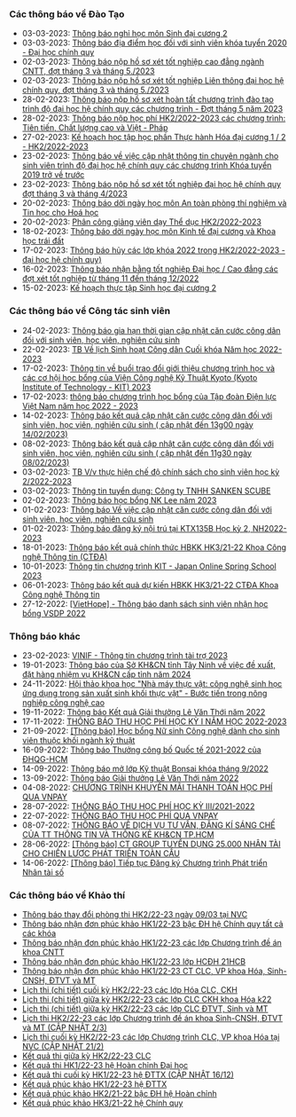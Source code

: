 ### Các thông báo về Đào Tạo
 - 03-03-2023: [Thông báo nghỉ học môn Sinh đại cương 2](https://www.hcmus.edu.vn/component/content/article/191-phong-dao-tao/thong-bao-he-chinh-quy/thong-bao-khac/4893-thong-bao-nghi-hoc-mon-sinh-dai-cuong-2?Itemid=437)
 - 03-03-2023: [Thông báo địa điểm học đối với sinh viên khóa tuyển 2020 - Đại học chính quy](https://www.hcmus.edu.vn/component/content/article/203-phong-dao-tao/thong-bao-he-cao-dang/thong-bao-khac_cd/4891-thong-bao-dia-diem-hoc-doi-voi-sinh-vien-khoa-tuyen-2020-dai-hoc-chinh-quy?Itemid=437)
 - 02-03-2023: [Thông báo nộp hồ sơ xét tốt nghiệp cao đẳng ngành CNTT, đợt tháng 3 và tháng 5./2023](https://www.hcmus.edu.vn/component/content/article/202-phong-dao-tao/thong-bao-he-cao-dang/tot-nghiep_cd/4890-thong-bao-nop-ho-so-xet-tot-nghiep-cao-dang-nganh-cntt-dot-thang-3-va-thang-5-2023?Itemid=437)
 - 02-03-2023: [Thông báo nộp hồ sơ xét tốt nghiệp Liên thông đại học hệ chính quy, đợt tháng 3 và tháng 5./2023](https://www.hcmus.edu.vn/component/content/article/195-phong-dao-tao/thong-bao-lien-thong-dai-hoc/tot-nghiep_lt/4889-thong-bao-nop-ho-so-xet-tot-nghiep-lien-thong-dai-hoc-he-chinh-quy-dot-thang-3-va-thang-5-2023?Itemid=437)
 - 28-02-2023: [Thông báo nộp hồ sơ xét hoàn tất chương trình đào tạo trình độ đại học hệ chính quy các chương trình - Đợt tháng 5 năm 2023](https://www.hcmus.edu.vn/component/content/article/190-phong-dao-tao/thong-bao-he-chinh-quy/hoan-tat-chuong-trinh/4887-thong-bao-nop-ho-so-xet-hoan-tat-chuong-trinh-dao-tao-trinh-do-dai-hoc-he-chinh-quy-cac-chuong-trinh-dot-thang-5-nam-2023?Itemid=437)
 - 28-02-2023: [Thông báo nộp học phí HK2/2022-2023 các chương trình: Tiên tiến, Chất lượng cao và Việt - Pháp](https://www.hcmus.edu.vn/component/content/article/187-phong-dao-tao/thong-bao-he-chinh-quy/hoc-phi/4886-thong-bao-nop-hoc-phi-hk2-2022-2023-cac-chuong-trinh-tien-tien-chat-luong-cao-va-viet-phap?Itemid=437)
 - 27-02-2023: [Kế hoạch học tập học phần Thực hành Hóa đại cương 1 / 2 - HK2/2022-2023](https://www.hcmus.edu.vn/component/content/article/184-phong-dao-tao/thong-bao-he-chinh-quy/thoi-khoa-bieu/4884-ke-hoach-hoc-tap-hoc-phan-thuc-hanh-hoa-dai-cuong-1-2-hk2-2022-2023?Itemid=437)
 - 23-02-2023: [Thông báo về việc cập nhật thông tin chuyên ngành cho sinh viên  trình độ đại học hệ chính quy các chương trình Khóa tuyển 2019 trở về trước](https://www.hcmus.edu.vn/component/content/article/189-phong-dao-tao/thong-bao-he-chinh-quy/tot-nghiep/4878-thong-bao-ve-viec-cap-nhat-thong-tin-chuyen-nganh-cho-sinh-vien-trinh-do-dai-hoc-he-chinh-quy-cac-chuong-trinh-khoa-tuyen-2019-tro-ve-truoc?Itemid=437)
 - 23-02-2023: [Thông báo nộp hồ sơ xét tốt nghiệp đại học hệ chính quy đợt tháng 3 và tháng 4/2023](https://www.hcmus.edu.vn/component/content/article/189-phong-dao-tao/thong-bao-he-chinh-quy/tot-nghiep/4877-thong-bao-nop-ho-so-xet-tot-nghiep-dai-hoc-he-chinh-quy-dot-thang-3-va-thang-4-2023?Itemid=437)
 - 20-02-2023: [Thông báo dời ngày học môn An toàn phòng thí nghiệm và Tin học cho Hoá học](https://www.hcmus.edu.vn/component/content/article/185-phong-dao-tao/thong-bao-he-chinh-quy/thay-doi-lich-hoc-phong-hoc/4871-thong-bao-doi-ngay-hoc-mon-an-toan-phong-thi-nghiem-va-tin-hoc-cho-hoa-hoc?Itemid=437)
 - 20-02-2023: [Phân công giảng viên dạy Thể dục HK2/2022-2023](https://www.hcmus.edu.vn/component/content/article/191-phong-dao-tao/thong-bao-he-chinh-quy/thong-bao-khac/4867-phan-cong-giang-vien-day-the-duc-hk2-2022-2023?Itemid=437)
 - 18-02-2023: [Thông báo dời ngày học môn Kinh tế đại cương và Khoa học trái đất](https://www.hcmus.edu.vn/component/content/article/185-phong-dao-tao/thong-bao-he-chinh-quy/thay-doi-lich-hoc-phong-hoc/4866-thong-bao-doi-ngay-hoc-mon-kinh-te-dai-cuong-va-khoa-hoc-trai-dat?Itemid=437)
 - 17-02-2023: [Thông báo hủy các lớp khóa 2022 trong HK2/2022-2023 - đại học hệ chính quy)](https://www.hcmus.edu.vn/component/content/article/186-phong-dao-tao/thong-bao-he-chinh-quy/dang-ky-hoc-phan/4865-thong-bao-huy-cac-lop-khoa-2022-trong-hk2-2022-2023-dai-hoc-he-chinh-quy?Itemid=437)
 - 16-02-2023: [Thông báo nhận bằng tốt nghiệp Đại học / Cao đẳng các đợt xét tốt nghiệp từ tháng 11 đến tháng 12/2022](https://www.hcmus.edu.vn/component/content/article/189-phong-dao-tao/thong-bao-he-chinh-quy/tot-nghiep/4856-thong-bao-nhan-bang-tot-nghiep-dai-hoc-cao-dang-cac-dot-xet-tot-nghiep-tu-thang-11-den-thang-12-2022?Itemid=437)
 - 15-02-2023: [Kế hoạch thực tập Sinh học đại cương 2](https://www.hcmus.edu.vn/component/content/article/184-phong-dao-tao/thong-bao-he-chinh-quy/thoi-khoa-bieu/4855-ke-hoach-thuc-tap-sinh-hoc-dai-cuong-2?Itemid=437)
### Các thông báo về Công tác sinh viên
 - 24-02-2023: [Thông báo gia hạn thời gian cập nhật căn cước công dân đối với sinh viên, học viên, nghiên cứu sinh](https://www.hcmus.edu.vn/component/content/article/109-cong-tac-sinh-vien/thong-tin-danh-cho-sinh-vien/4880-thong-bao-gia-han-thoi-gian-cap-nhat-can-cuoc-cong-dan-doi-voi-sinh-vien-hoc-vien-nghien-cuu-sinh?Itemid=437)
 - 22-02-2023: [TB Về lịch Sinh hoạt Công dân Cuối khóa Năm học 2022-2023](https://www.hcmus.edu.vn/component/content/article/130-cong-tac-sinh-vien/thong-bao-sinh-hoat-cong-dan/4872-tb-ve-lich-sinh-hoat-cong-dan-cuoi-khoa-nam-hoc-2022-2023?Itemid=437)
 - 17-02-2023: [Thông tin về buổi trao đổi giới thiệu chương trình học và các cơ hội học bổng của Viện Công nghệ Kỹ Thuật Kyoto (Kyoto Institute of Technology - KIT) 2023](https://www.hcmus.edu.vn/component/content/article/109-cong-tac-sinh-vien/thong-tin-danh-cho-sinh-vien/4863-thong-tin-ve-buoi-trao-doi-gioi-thieu-chuong-trinh-hoc-va-cac-co-hoi-hoc-bong-cua-vien-cong-nghe-ky-thuat-kyoto-kyoto-institute-of-technology-kit-2023?Itemid=437)
 - 17-02-2023: [thông báo chương trình học bổng của Tập đoàn Điện lực Việt Nam năm học 2022 - 2023](https://www.hcmus.edu.vn/component/content/article/125-cong-tac-sinh-vien/thong-bao-hoc-bong/4862-thong-bao-chuong-trinh-hoc-bong-cua-tap-doan-dien-luc-viet-nam-nam-hoc-2022-2023?Itemid=437)
 - 14-02-2023: [Thông báo kết quả cập nhật căn cước công dân đối với sinh viên, học viên, nghiên cứu sinh ( cập nhật đến 13g00 ngày 14/02/2023)](https://www.hcmus.edu.vn/component/content/article/109-cong-tac-sinh-vien/thong-tin-danh-cho-sinh-vien/4852-thong-bao-ket-qua-cap-nhat-can-cuoc-cong-dan-doi-voi-sinh-vien-hoc-vien-nghien-cuu-sinh-cap-nhat-den-13g00-ngay-14-02-2023?Itemid=437)
 - 08-02-2023: [Thông báo kết quả cập nhật căn cước công dân đối với sinh viên, học viên, nghiên cứu sinh ( cập nhật đến 11g30 ngày 08/02/2023)](https://www.hcmus.edu.vn/component/content/article/109-cong-tac-sinh-vien/thong-tin-danh-cho-sinh-vien/4847-thong-bao-ket-qua-cap-nhat-can-cuoc-cong-dan-doi-voi-sinh-vien-hoc-vien-nghien-cuu-sinh-cap-nhat-den-11g30-ngay-08-02-2023?Itemid=437)
 - 03-02-2023: [TB V/v thực hiện chế độ chính sách cho sinh viên học kỳ 2/2022-2023](https://www.hcmus.edu.vn/component/content/article/126-cong-tac-sinh-vien/thong-bao-mien-giam/4842-tb-v-v-thuc-hien-che-do-chinh-sach-cho-sinh-vien-hoc-ky-2-2022-2023?Itemid=437)
 - 03-02-2023: [Thông tin tuyển dụng: Công ty TNHH SANKEN SCUBE](https://www.hcmus.edu.vn/component/content/article/109-cong-tac-sinh-vien/thong-tin-danh-cho-sinh-vien/4841-thong-tin-tuyen-dung-cong-ty-tnhh-sanken-scube?Itemid=437)
 - 02-02-2023: [Thông báo học bổng NK Lee năm 2023](https://www.hcmus.edu.vn/component/content/article/125-cong-tac-sinh-vien/thong-bao-hoc-bong/4838-thong-bao-hoc-bong-nk-lee-nam-2023?Itemid=437)
 - 01-02-2023: [Thông báo Về việc cập nhật căn cước công dân đối với sinh viên, học viên, nghiên cứu sinh](https://www.hcmus.edu.vn/component/content/article/109-cong-tac-sinh-vien/thong-tin-danh-cho-sinh-vien/4836-thong-bao-ve-viec-cap-nhat-can-cuoc-cong-dan-doi-voi-sinh-vien-hoc-vien-nghien-cuu-sinh?Itemid=437)
 - 01-02-2023: [Thông báo đăng ký nội trú tại KTX135B Học kỳ 2, NH2022-2023](https://www.hcmus.edu.vn/component/content/article/109-cong-tac-sinh-vien/thong-tin-danh-cho-sinh-vien/4833-thong-bao-dang-ky-noi-tru-tai-ktx135b-hoc-ky-2-nh2022-2023?Itemid=437)
 - 18-01-2023: [Thông báo kết quả chính thức HBKK HK3/21-22 Khoa Công nghệ Thông tin (CTĐA)](https://www.hcmus.edu.vn/component/content/article/125-cong-tac-sinh-vien/thong-bao-hoc-bong/4823-thong-bao-ket-qua-chinh-thuc-hbkk-hk3-21-22-khoa-cong-nghe-thong-tin-ctda?Itemid=437)
 - 10-01-2023: [Thông tin chương trình KIT - Japan Online Spring School 2023](https://www.hcmus.edu.vn/component/content/article/109-cong-tac-sinh-vien/thong-tin-danh-cho-sinh-vien/4806-thong-tin-chuong-trinh-kit-japan-online-spring-school-2023?Itemid=437)
 - 06-01-2023: [Thông báo kết quả dự kiến HBKK HK3/21-22 CTĐA Khoa Công nghệ Thông tin ](https://www.hcmus.edu.vn/component/content/article/125-cong-tac-sinh-vien/thong-bao-hoc-bong/4802-thong-bao-ket-qua-du-kien-hbkk-hk3-21-22-ctda-khoa-cong-nghe-thong-tin?Itemid=437)
 - 27-12-2022: [[VietHope] - Thông báo danh sách sinh viên nhận học bổng VSDP 2022](https://www.hcmus.edu.vn/component/content/article/125-cong-tac-sinh-vien/thong-bao-hoc-bong/4791-viethope-thong-bao-danh-sach-sinh-vien-nhan-hoc-bong-vsdp-2022?Itemid=437)
### Thông báo khác
 - 23-02-2023: [VINIF - Thông tin chương trình tài trợ 2023](https://www.hcmus.edu.vn/component/content/article?id=4874:vinif-thong-tin-chuong-trinh-tai-tro-2023&catid=100&Itemid=437)
 - 19-01-2023: [Thông báo của Sở KH&CN tỉnh Tây Ninh về việc đề xuất, đặt hàng nhiệm vụ KH&CN cấp tỉnh năm 2024](https://www.hcmus.edu.vn/component/content/article?id=4825:thong-bao-cua-so-kh-cn-tinh-tay-ninh-ve-viec-de-xuat-dat-hang-nhiem-vu-kh-cn-cap-tinh-nam-2024&catid=100&Itemid=437)
 - 24-11-2022: [Hội thảo khoa học "Nhà máy thực vật: công nghệ sinh học ứng dụng trong sản xuất sinh khối thực vật" - Bước tiến trong nông nghiệp công nghệ cao](https://www.hcmus.edu.vn/component/content/article?id=4730:hoi-thao-khoa-hoc-nha-may-thuc-vat-cong-nghe-sinh-hoc-ung-dung-trong-san-xuat-sinh-khoi-thuc-vat-buoc-tien-trong-nong-nghiep-cong-nghe-cao&catid=100&Itemid=437)
 - 19-11-2022: [Thông báo Kết quả Giải thưởng Lê Văn Thới năm 2022](https://www.hcmus.edu.vn/component/content/article?id=4722:thong-bao-ket-qua-giai-thuong-le-van-thoi-nam-2022&catid=100&Itemid=437)
 - 17-11-2022: [THÔNG BÁO THU HỌC PHÍ HỌC KỲ I NĂM HỌC 2022-2023](https://www.hcmus.edu.vn/component/content/article/156-ke-hoach-tai-chinh/thong-bao-danh-cho-sinh-vien/4718-thong-bao-thu-hoc-phi-hoc-ky-i-nam-hoc-2022-2023?Itemid=437)
 - 21-09-2022: [[Thông báo] Học bổng Nữ sinh Công nghệ dành cho sinh viên thuộc khối ngành kỹ thuật](https://www.hcmus.edu.vn/component/content/article/104-quan-he-doi-ngoai/thông-tin-dành-cho-sinh-viên/4591-thong-bao-hoc-bong-nu-sinh-cong-nghe-danh-cho-sinh-vien-thuoc-khoi-nganh-ky-thuat?Itemid=437)
 - 16-09-2022: [Thông báo Thưởng công bố Quốc tế 2021-2022 của ĐHQG-HCM](https://www.hcmus.edu.vn/component/content/article?id=4582:thong-bao-thuong-cong-bo-quoc-te-2021-2022-cua-dhqg-hcm&catid=100&Itemid=437)
 - 14-09-2022: [Thông báo mở lớp Kỹ thuật Bonsai khóa tháng 9/2022](https://www.hcmus.edu.vn/component/content/article?id=4575:thong-bao-mo-lop-ky-thuat-bonsai-khoa-thang-9-2022&catid=100&Itemid=437)
 - 13-09-2022: [Thông báo Giải thưởng Lê Văn Thới năm 2022](https://www.hcmus.edu.vn/component/content/article?id=4574:thong-bao-giai-thuong-le-van-thoi-nam-2022&catid=100&Itemid=437)
 - 04-08-2022: [CHƯƠNG TRÌNH KHUYẾN MÃI THANH TOÁN HỌC PHÍ QUA VNPAY](https://www.hcmus.edu.vn/component/content/article/156-ke-hoach-tai-chinh/thong-bao-danh-cho-sinh-vien/4499-chuong-trinh-khuyen-mai-thanh-toan-hoc-phi-qua-vnpay?Itemid=437)
 - 28-07-2022: [THÔNG BÁO THU HỌC PHÍ HỌC KỲ III/2021-2022](https://www.hcmus.edu.vn/component/content/article/156-ke-hoach-tai-chinh/thong-bao-danh-cho-sinh-vien/4480-thong-bao-thu-hoc-phi-hoc-ky-iii-2021-2022?Itemid=437)
 - 22-07-2022: [THÔNG BÁO THU HỌC PHÍ QUA VNPAY](https://www.hcmus.edu.vn/component/content/article/156-ke-hoach-tai-chinh/thong-bao-danh-cho-sinh-vien/4465-thong-bao-thu-hoc-phi-qua-vnpay?Itemid=437)
 - 08-07-2022: [THÔNG  BÁO VỀ DỊCH VỤ TƯ VẤN, ĐĂNG KÍ SÁNG CHẾ CỦA TT THÔNG TIN VÀ THỐNG KÊ KH&CN TP.HCM](https://www.hcmus.edu.vn/component/content/article?id=4442:thong-bao-ve-dich-vu-tu-van-dang-ki-sang-che-cua-tt-thong-tin-va-thong-ke-kh-cn-tphcm&catid=100&Itemid=437)
 - 28-06-2022: [[Thông báo] CT GROUP TUYỂN DỤNG 25.000 NHÂN TÀI CHO CHIẾN LƯỢC PHÁT TRIỂN TOÀN CẦU](https://www.hcmus.edu.vn/component/content/article/104-quan-he-doi-ngoai/thông-tin-dành-cho-sinh-viên/4415-thông-báo-ct-group-tuyển-dụng-25-000-nhân-tài-cho-chiến-lược-phát-triển-toàn-cầu?Itemid=437)
 - 14-06-2022: [[Thông báo] Tiếp tục Đăng ký Chương trình Phát triển Nhân tài số](https://www.hcmus.edu.vn/component/content/article/104-quan-he-doi-ngoai/thông-tin-dành-cho-sinh-viên/4394-thong-bao-tiep-tuc-dang-ky-chuong-trinh-phat-trien-nhan-tai-so?Itemid=437)
### Các thông báo về Khảo thí
 - [Thông báo thay đổi phòng thi HK2/22-23 ngày 09/03 tại NVC](http://ktdbcl.hcmus.edu.vn/index.php/thong-bao/677-thong-bao-thay-d-i-phong-thi-gi-a-ky-hk1-22-23-ngay-09-03-t-i-nvc)
 - [Thông báo nhận đơn phúc khảo HK1/22-23 bậc ĐH hệ Chính quy tất cả các khóa](http://ktdbcl.hcmus.edu.vn/index.php/thong-bao/668-thong-bao-nh-n-don-phuc-kh-o-hk1-22-23-b-c-dh-h-chinh-quy-t-t-c-cac-khoa)
 - [Thông báo nhận đơn phúc khảo HK1/22-23 các lớp Chương trình đề án khoa CNTT](http://ktdbcl.hcmus.edu.vn/index.php/thong-bao/667-thong-bao-nh-n-don-phuc-kh-o-hk1-22-23-cac-l-p-chuong-trinh-d-an-khoa-cntt)
 - [Thông báo nhận đơn phúc khảo HK1/22-23 lớp HCĐH 21HCB](http://ktdbcl.hcmus.edu.vn/index.php/thong-bao/666-thong-bao-nh-n-don-phuc-kh-o-hk1-22-23-l-p-hcdh-21hcb)
 - [Thông báo nhận đơn phúc khảo HK1/22-23 CT CLC, VP khoa Hóa, Sinh-CNSH, ĐTVT và MT](http://ktdbcl.hcmus.edu.vn/index.php/thong-bao/665-thong-bao-nh-n-don-phuc-kh-o-hk1-22-23-ct-clc-vp-khoa-hoa-sinh-cnsh-dtvt-va-mt)
 - [Lịch thi (chi tiết) cuối kỳ HK2/22-23 các lớp Hóa CLC, CKH](http://ktdbcl.hcmus.edu.vn/index.php/cong-tac-kh-o-thi/l-ch-thi-h-c-ky/676-l-ch-thi-chi-ti-t-cu-i-ky-hk2-22-23-cac-l-p-hoa-clc-ckh)
 - [Lịch thi (chi tiết) giữa kỳ HK2/22-23 các lớp CLC CKH khoa Hóa k22](http://ktdbcl.hcmus.edu.vn/index.php/cong-tac-kh-o-thi/l-ch-thi-h-c-ky/675-l-ch-thi-chi-ti-t-gi-a-ky-hk2-22-23-cac-l-p-clc-ckh-khoa-hoa-k22)
 - [Lịch thi (chi tiết) giữa kỳ HK2/22-23 các lớp CLC ĐTVT, Sinh và MT](http://ktdbcl.hcmus.edu.vn/index.php/cong-tac-kh-o-thi/l-ch-thi-h-c-ky/674-l-ch-thi-chi-ti-t-gi-a-ky-hk2-22-23-cac-l-p-clc-dtvt-sinh-va-mt-khoa-22)
 - [Lịch thi HK2/22-23 các lớp Chương trình đề án khoa Sinh-CNSH, ĐTVT và MT (CẬP NHẬT 2/3)](http://ktdbcl.hcmus.edu.vn/index.php/cong-tac-kh-o-thi/l-ch-thi-h-c-ky/673-l-ch-thi-cu-i-ky-hk2-22-23-cac-l-p-chuong-trinh-d-an-khoa-sinh-cnsh-dtvt-va-mt)
 - [Lịch thi cuối kỳ HK2/22-23 các lớp Chương trình CLC, VP khoa Hóa tại NVC (CẬP NHẬT 21/2)](http://ktdbcl.hcmus.edu.vn/index.php/cong-tac-kh-o-thi/l-ch-thi-h-c-ky/672-l-ch-thi-cu-i-ky-hk2-22-23-cac-l-p-chuong-trinh-clc-vp-khoa-hoa-t-i-nvc)
 - [Kết quả thi giữa kỳ HK2/22-23 CLC](http://ktdbcl.hcmus.edu.vn/index.php/cong-tac-kh-o-thi/k-t-qu-thi-h-c-ky/671-k-t-qu-thi-gi-a-ky-hk2-22-23-clc)
 - [Kết quả thi HK1/22-23 hệ Hoàn chỉnh Đại học](http://ktdbcl.hcmus.edu.vn/index.php/cong-tac-kh-o-thi/k-t-qu-thi-h-c-ky/663-k-t-qu-thi-hk1-22-23-h-hoan-ch-nh-d-i-h-c)
 - [Kết quả thi cuối kỳ HK1/22-23 hệ ĐTTX (CẬP NHẬT 16/12)](http://ktdbcl.hcmus.edu.vn/index.php/cong-tac-kh-o-thi/k-t-qu-thi-h-c-ky/639-k-t-qu-thi-cu-i-ky-hk1-22-23-h-dttx)
 - [Kết quả phúc khảo HK1/22-23 hệ ĐTTX](http://ktdbcl.hcmus.edu.vn/index.php/cong-tac-kh-o-thi/k-t-qu-phuc-tra/659-k-t-qu-phuc-kh-o-hk1-22-23-h-dttx)
 - [Kết quả phúc khảo HK2/21-22 bậc ĐH hệ Hoàn chỉnh](http://ktdbcl.hcmus.edu.vn/index.php/cong-tac-kh-o-thi/k-t-qu-phuc-tra/607-k-t-qu-phuc-kh-o-hk2-21-22-b-c-dh-h-hoan-ch-nh)
 - [Kết quả phúc khảo HK3/21-22 hệ Chính quy](http://ktdbcl.hcmus.edu.vn/index.php/cong-tac-kh-o-thi/k-t-qu-phuc-tra/600-k-t-qu-phuc-kh-o-hk3-21-22-h-chinh-quy)
